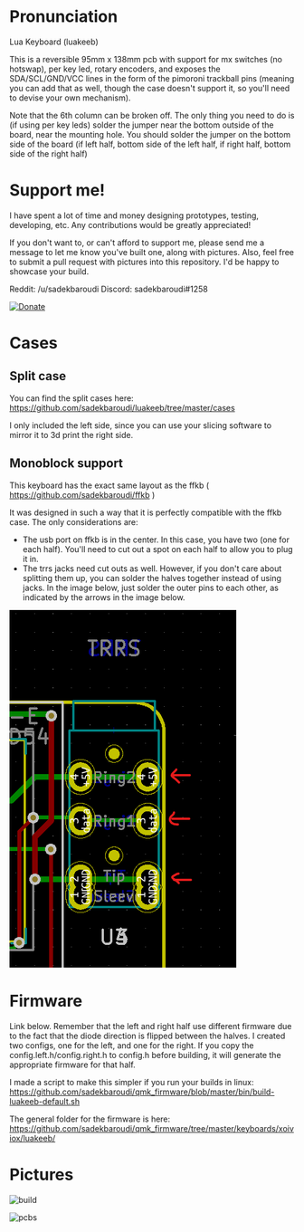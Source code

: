 # Pronunciation

Lua Keyboard (luakeeb)

This is a reversible 95mm x 138mm pcb with support for mx switches (no hotswap), per key led, rotary encoders, and exposes the SDA/SCL/GND/VCC lines in the form of the pimoroni trackball pins (meaning you can add that as well, though the case doesn't support it, so you'll need to devise your own mechanism).

Note that the 6th column can be broken off. The only thing you need to do is (if using per key leds) solder the jumper near the bottom outside of the board, near the mounting hole. You should solder the jumper on the bottom side of the board (if left half, bottom side of the left half, if right half, bottom side of the right half)

# Support me!

I have spent a lot of time and money designing prototypes, testing, developing, etc. Any contributions would be greatly appreciated!

If you don't want to, or can't afford to support me, please send me a message to let me know you've built one, along with pictures. Also, feel free to submit a pull request with pictures into this repository. I'd be happy to showcase your build.

Reddit: /u/sadekbaroudi
Discord: sadekbaroudi#1258

[![Donate](https://img.shields.io/badge/Donate-PayPal-green.svg)](https://www.paypal.com/donate?business=N8D4SUZED96F6&no_recurring=0&item_name=Fund+my+open+source+keyboard+designs%21&currency_code=USD)

# Cases

## Split case

You can find the split cases here:
https://github.com/sadekbaroudi/luakeeb/tree/master/cases

I only included the left side, since you can use your slicing software to mirror it to 3d print the right side.

## Monoblock support

This keyboard has the exact same layout as the ffkb ( https://github.com/sadekbaroudi/ffkb )

It was designed in such a way that it is perfectly compatible with the ffkb case. The only considerations are:
* The usb port on ffkb is in the center. In this case, you have two (one for each half). You'll need to cut out a spot on each half to allow you to plug it in.
* The trrs jacks need cut outs as well. However, if you don't care about splitting them up, you can solder the halves together instead of using jacks. In the image below, just solder the outer pins to each other, as indicated by the arrows in the image below.

![soldertrrs](images/solder-trrs.png)

# Firmware

Link below. Remember that the left and right half use different firmware due to the fact that the diode direction is flipped between the halves. I created two configs, one for the left, and one for the right. If you copy the config.left.h/config.right.h to config.h before building, it will generate the appropriate firmware for that half.

I made a script to make this simpler if you run your builds in linux:
https://github.com/sadekbaroudi/qmk_firmware/blob/master/bin/build-luakeeb-default.sh

The general folder for the firmware is here:
https://github.com/sadekbaroudi/qmk_firmware/tree/master/keyboards/xoiviox/luakeeb/

# Pictures

![build](images/build.jpg)

![pcbs](images/pcbs.jpg)
